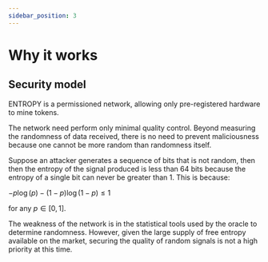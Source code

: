 ```yaml
---
sidebar_position: 3
---
```


# Why it works

## Security model

ENTROPY is a permissioned network, allowing only pre-registered hardware to mine tokens.

The network need perform only minimal quality control. Beyond measuring the randomness of data received, there is no need to prevent maliciousness because one cannot be more random than randomness itself.

Suppose an attacker generates a sequence of bits that is not random, then then the entropy of the signal produced is less than 64 bits because the entropy of a single bit can never be greater than 1. This is because:

$-p\log(p) - (1-p)\log(1-p) \leq 1$

for any $p \in [0,1]$.

The weakness of the network is in the statistical tools used by the oracle to determine randomness. However, given the large supply of free entropy available on the market, securing the quality of random signals is not a high priority at this time.

